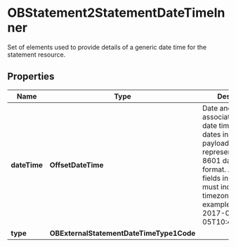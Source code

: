 

# OBStatement2StatementDateTimeInner

Set of elements used to provide details of a generic date time for the statement resource.

## Properties

| Name | Type | Description | Notes |
|------------ | ------------- | ------------- | -------------|
|**dateTime** | **OffsetDateTime** | Date and time associated with the date time type.All dates in the JSON payloads are represented in ISO 8601 date-time format.  All date-time fields in responses must include the timezone. An example is below: 2017-04-05T10:43:07+00:00 |  |
|**type** | **OBExternalStatementDateTimeType1Code** |  |  |



